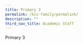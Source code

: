 ```yaml
---
title: Primary 3
permalink: /kcs-family/permalink/
description: ""
third_nav_title: Academic Staff
---
```


Primary 3